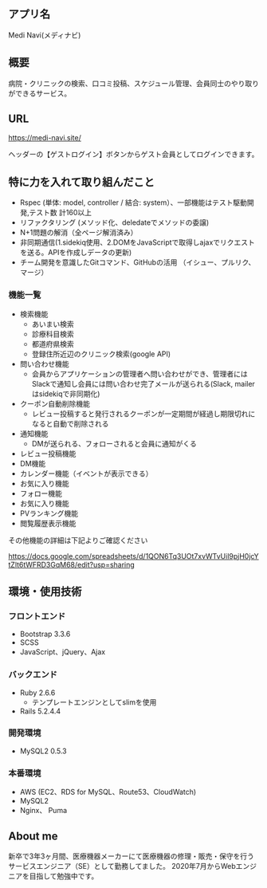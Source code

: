 ## アプリ名
  Medi Navi(メディナビ)
 
## 概要
  病院・クリニックの検索、口コミ投稿、スケジュール管理、会員同士のやり取りができるサービス。

## URL
  https://medi-navi.site/
  
  ヘッダーの【ゲストログイン】ボタンからゲスト会員としてログインできます。

## 特に力を入れて取り組んだこと
  - Rspec (単体: model, controller / 結合: system）、一部機能はテスト駆動開発,テスト数 計160以上
  - リファクタリング (メソッド化、deledateでメソッドの委譲)
  - N+1問題の解消（全ページ解消済み）
  - 非同期通信(1.sidekiq使用、2.DOMをJavaScriptで取得しajaxでリクエストを送る。APIを作成しデータの更新)
  - チーム開発を意識したGitコマンド、GitHubの活用 （イシュー、プルリク、マージ）

### 機能一覧
- 検索機能
  - あいまい検索
  - 診療科目検索
  - 都道府県検索
  - 登録住所近辺のクリニック検索(google API)
- 問い合わせ機能
  - 会員からアプリケーションの管理者へ問い合わせができ、管理者にはSlackで通知し会員には問い合わせ完了メールが送られる(Slack, mailerはsidekiqで非同期化)
- クーポン自動削除機能
  - レビュー投稿すると発行されるクーポンが一定期間が経過し期限切れになると自動で削除される
- 通知機能
  - DMが送られる、フォローされると会員に通知がくる
- レビュー投稿機能
- DM機能
- カレンダー機能（イベントが表示できる）
- お気に入り機能
- フォロー機能
- お気に入り機能
- PVランキング機能
- 閲覧履歴表示機能

その他機能の詳細は下記よりご確認ください

https://docs.google.com/spreadsheets/d/1QON6Tq3UOt7xvWTvUil9pjH0jcYtZlt6tWFRD3GqM68/edit?usp=sharing

## 環境・使用技術
### フロントエンド
- Bootstrap 3.3.6
- SCSS 
- JavaScript、jQuery、Ajax

### バックエンド
- Ruby 2.6.6
  - テンプレートエンジンとしてslimを使用
- Rails 5.2.4.4

### 開発環境
- MySQL2 0.5.3

### 本番環境
- AWS (EC2、RDS for MySQL、Route53、CloudWatch)
- MySQL2
- Nginx、 Puma

## About me
新卒で3年3ヶ月間、医療機器メーカーにて医療機器の修理・販売・保守を行うサービスエンジニア（SE）として勤務してました。
2020年7月からWebエンジニアを目指して勉強中です。
